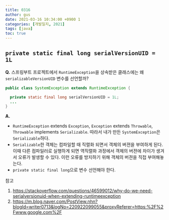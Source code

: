 ```yaml
---
title: 0316
author: gus
date: 2021-03-16 10:34:00 +0900 1
categories: [개발일지, 2021]
tags: [java]
toc: true
---
```


## `private static final long serialVersionUID = 1L`

**Q.** 스프링부트 프로젝트에서 `RuntimeException`을 상속받은 클래스에는 왜 `serializableVersionUID` 변수를 선언할까?
```Java
public class SystemException extends RuntimeException {

  private static final long serialVersionUID = 1L;
  ...
}
```
**A.** 
- `RuntimeException` extends `Exception`, `Exception` extends `Throwable`, `Throwable` implements `Serializable`. 따라서 내가 만든 `SystemException`은 `Serializable`하다.
- `Serializable`한 객체는 컴파일할 때 직렬화 되면서 객체의 버젼을 부여하게 된다. 이때 다른 컴파일러로 실행하게 되면 역직렬화 과정에서 객체의 버젼에 차이가 생겨서 오류가 발생할 수 있다. 이런 오류를 방지하기 위해 객체의 버젼을 직접 부여해놓는다. 
- `private static final long`으로 변수 선언해야 한다.

참고

1. https://stackoverflow.com/questions/46599012/why-do-we-need-serialversionuid-when-extending-runtimeexception
2. https://m.blog.naver.com/PostView.nhn?blogId=writer0713&logNo=220922099055&proxyReferer=https:%2F%2Fwww.google.com%2F
